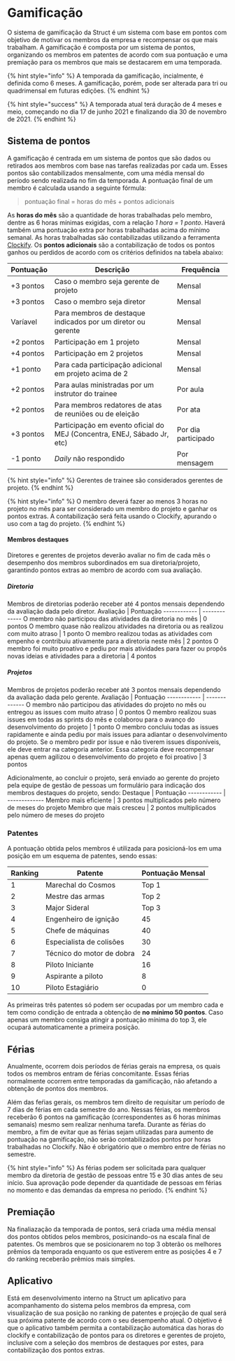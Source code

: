 # Gamificação
O sistema de gamificação da Struct é um sistema com base em pontos com objetivo de motivar os membros da empresa e recompensar os que mais trabalham. A gamificação é composta por um sistema de pontos, organizando os membros em patentes de acordo com sua pontuação e uma premiação para os membros que mais se destacarem em uma temporada.

{% hint style="info" %}
A temporada da gamificação, incialmente, é definida como 6 meses. A gamificação, porém, pode ser alterada para tri ou quadrimensal em futuras edições.
{% endhint %}

{% hint style="success" %}
A temporada atual terá duração de 4 meses e meio, começando no dia 17 de junho 2021 e finalizando dia 30 de novembro de 2021.
{% endhint %}

## Sistema de pontos
A gamificação é centrada em um sistema de pontos que são dados ou retirados aos membros com base nas tarefas realizadas por cada um. Esses pontos são contabilizados mensalmente, com uma média mensal do período sendo realizada no fim da temporada.
A pontuação final de um membro é calculada usando a seguinte fórmula:
> pontuação final = horas do mês + pontos adicionais

As **horas do mês** são a quantidade de horas trabalhadas pelo membro, dentre as 6 horas mínimas exigidas, com a relação *1 hora = 1 ponto*. Haverá também uma pontuação extra por horas trabalhadas acima do mínimo semanal. As horas trabalhadas são contabilizadas utilizando a ferramenta [Clockify](clockify.md).
Os **pontos adicionais** são a contabilização de todos os pontos ganhos ou perdidos de acordo com os critérios definidos na tabela abaixo:

Pontuação | Descrição | Frequência
------------ | ------------- | -------------
+3 pontos | Caso o membro seja gerente de projeto | Mensal
+3 pontos | Caso o membro seja diretor | Mensal
Varíavel | Para membros de destaque indicados por um diretor ou gerente | Mensal
+2 pontos | Participação em 1 projeto | Mensal
+4 pontos | Participação em 2 projetos | Mensal
+1 ponto | Para cada participação adicional em projeto acima de 2 | Mensal
+2 pontos | Para aulas ministradas por um instrutor do trainee | Por aula
+2 pontos | Para membros redatores de atas de reuniões ou de eleição | Por ata
+3 pontos | Participação em evento oficial do MEJ (Concentra, ENEJ, Sábado Jr, etc) | Por dia participado
-1 ponto | *Daily* não respondido | Por mensagem

{% hint style="info" %}
Gerentes de trainee são considerados gerentes de projeto.
{% endhint %}

{% hint style="info" %}
O membro deverá fazer ao menos 3 horas no projeto no mês para ser considerado um membro do projeto e ganhar os pontos extras. A contabilização será feita usando o Clockify, apurando o uso com a tag do projeto.
{% endhint %}

#### Membros destaques
Diretores e gerentes de projetos deverão avaliar no fim de cada mês o desempenho dos membros subordinados em sua diretoria/projeto, garantindo pontos extras ao membro de acordo com sua avaliação. 
##### Diretoria
Membros de diretorias poderão receber até 4 pontos mensais dependendo da avaliação dada pelo diretor.
Avaliação | Pontuação
------------ | -------------
O membro não participou das atividades da diretoria no mês | 0 pontos
O membro quase não realizou atividades na diretoria ou as realizou com muito atraso | 1 ponto
O membro realizou todas as atividades com empenho e contribuiu ativamente para a diretoria neste mês | 2 pontos
O membro foi muito proativo e pediu por mais atividades para fazer ou propôs novas ideias e atividades para a diretoria | 4 pontos
##### Projetos
Membros de projetos poderão receber até 3 pontos mensais dependendo da avaliação dada pelo gerente.
Avaliação | Pontuação
------------ | -------------
O membro não participou das atividades do projeto no mês ou entregou as issues com muito atraso | 0 pontos
O membro realizou suas issues em todas as sprints do mês e colaborou para o avanço do desenvolvimento do projeto | 1 ponto
O membro concluiu todas as issues rapidamente e ainda pediu por mais issues para adiantar o desenvolvimento do projeto. Se o membro pedir por issue e não tiverem issues disponíveis, ele deve entrar na categoria anterior. Essa categoria deve recompensar apenas quem agilizou o desenvolvimento do projeto e foi proativo | 3 pontos

Adicionalmente, ao concluir o projeto, será enviado ao gerente do projeto pela equipe de gestão de pessoas um formulário para indicação dos membros destaques do projeto, sendo:
Destaque | Pontuação
------------ | -------------
Membro mais eficiente | 3 pontos multiplicados pelo número de meses do projeto
Membro que mais cresceu | 2 pontos multiplicados pelo número de meses do projeto

### Patentes
A pontuação obtida pelos membros é utilizada para posicioná-los em uma posição em um esquema de patentes, sendo essas:

Ranking | Patente | Pontuação Mensal
------------ | ------------- | -------------
1 | Marechal do Cosmos | Top 1
2 | Mestre das armas | Top 2
3 | Major Sideral | Top 3
4 | Engenheiro de ignição | 45
5 | Chefe de máquinas | 40
6 | Especialista de colisões | 30
7 | Técnico do motor de dobra | 24
8 | Piloto Iniciante | 16
9 | Aspirante a piloto | 8
10 | Piloto Estagiário | 0

As primeiras três patentes só podem ser ocupadas por um membro cada e tem como condição de entrada a obtenção de **no mínimo 50 pontos**. Caso apenas um membro consiga atingir a pontuação mínima do top 3, ele ocupará automaticamente a primeira posição.

## Férias
Anualmente, ocorrem dois períodos de férias gerais na empresa, os quais todos os membros entram de férias concomitante. Essas férias normalmente ocorrem entre temporadas da gamificação, não afetando a obtenção de pontos dos membros.

Além das feŕias gerais, os membros tem direito de requisitar um período de 7 dias de férias em cada semestre do ano. Nessas férias, os membros receberão 6 pontos na gamificação (correspondentes as 6 horas mínimas semanais) mesmo sem realizar nenhuma tarefa.
Durante as férias do membro, a fim de evitar que as férias sejam utilizadas para aumento de pontuação na gamificação, não serão contabilizados pontos por horas trabalhadas no Clockify. Não é obrigatório que o membro entre de férias no semestre.

{% hint style="info" %}
As férias podem ser solicitada para qualquer membro da diretoria de gestão de pessoas entre 15 e 30 dias antes de seu início. Sua aprovação pode depender da quantidade de pessoas em férias no momento e das demandas da empresa no período.
{% endhint %}

## Premiação
Na finaliazação da temporada de pontos, será criada uma média mensal dos pontos obtidos pelos membros, posicinando-os na escala final de patentes.
Os membros que se posicionarem no top 3 obterão os melhores prêmios da temporada enquanto os que estiverem entre as posições 4 e 7 do ranking receberão prêmios mais simples.

## Aplicativo
Está em desenvolvimento interno na Struct um aplicativo para acompanhamento do sistema pelos membros da empresa, com visualização de sua posição no ranking de patentes e projeção de qual será sua próxima patente de acordo com o seu desempenho atual. O objetivo é que o aplicativo também permita a contabilização automática das horas do clockify e contabilização de pontos para os diretores e gerentes de projeto, inclusive com a seleção dos membros de destaques por estes, para contabilização dos pontos extras.
